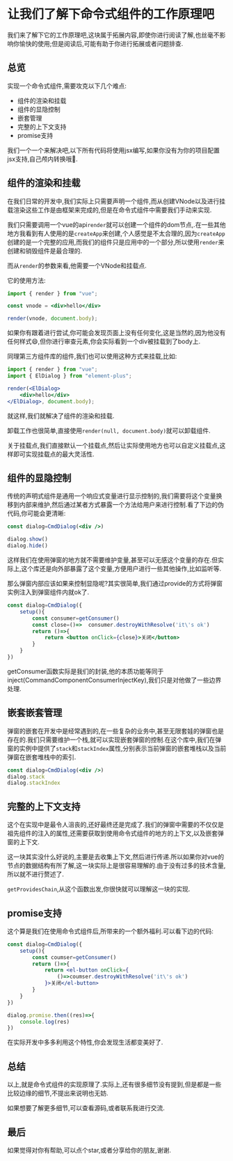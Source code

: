 # 让我们了解下命令式组件的工作原理吧

我们来了解下它的工作原理吧,这块属于拓展内容,即使你进行阅读了解,也丝毫不影响你愉快的使用;但是阅读后,可能有助于你进行拓展或者问题排查.

## 总览

实现一个命令式组件,需要攻克以下几个难点:
- 组件的渲染和挂载
- 组件的显隐控制
- 嵌套管理
- 完整的上下文支持
- promise支持

我们一个一个来解决吧,以下所有代码将使用jsx编写,如果你没有为你的项目配置jsx支持,自己颅内转换哦🤣.

## 组件的渲染和挂载

在我们日常的开发中,我们实际上只需要声明一个组件,而从创建VNode以及进行挂载渲染这些工作是由框架来完成的,但是在命令式组件中需要我们手动来实现.

我们只需要调用一个vue的api`render`就可以创建一个组件的dom节点,.在一些其他地方我看到有人使用的是`createApp`来创建,个人感觉是不太合理的,因为`createApp`创建的是一个完整的应用,而我们的组件只是应用中的一个部分,所以使用`render`来创建和销毁组件是最合理的.

而从`render`的参数来看,他需要一个VNode和挂载点.

它的使用方法:
```jsx
import { render } from "vue";

const vnode = <div>hello</div>

render(vnode, document.body);
```
如果你有跟着进行尝试,你可能会发现页面上没有任何变化,这是当然的,因为他没有任何样式😄,但你进行审查元素,你会实际看到一个div被挂载到了body上.

同理第三方组件库的组件,我们也可以使用这种方式来挂载,比如:
```jsx
import { render } from "vue";
import { ElDialog } from "element-plus";

render(<ElDialog>
    <div>hello</div>
</ElDialog>, document.body);
```

就这样,我们就解决了组件的渲染和挂载.

卸载工作也很简单,直接使用`render(null, document.body)`就可以卸载组件.

关于挂载点,我们直接默认一个挂载点,然后让实际使用地方也可以自定义挂载点,这样即可实现挂载点的最大灵活性.


## 组件的显隐控制

传统的声明式组件是通用一个响应式变量进行显示控制的,我们需要将这个变量换移到内部来维护,然后通过某者方式暴露一个方法给用户来进行控制.看了下边的伪代码,你可能会更清晰:

```jsx
const dialog=CmdDialog(<div />)

dialog.show()
dialog.hide()
```
这样我们在使用弹窗的地方就不需要维护变量,甚至可以无感这个变量的存在.但实际上,这个库还是向外部暴露了这个变量,方便用户进行一些其他操作,比如监听等.

那么弹窗内部应该如果来控制显隐呢?其实很简单,我们通过provide的方式将弹窗实例注入到弹窗组件内就ok了.
```jsx
const dialog=CmdDialog({
    setup(){
        const consumer=getConsumer()
        const close=()=>  consumer.destroyWithResolve('it\'s ok')
        return ()=>{
            return <button onClick={close}>关闭</button>
        }
    }
})
```
getConsumer函数实际是我们的封装,他的本质功能等同于inject(CommandComponentConsumerInjectKey),我们只是对他做了一些边界处理.

## 嵌套嵌套管理

弹窗的嵌套在开发中是经常遇到的,在一些复杂的业务中,甚至无限套娃的弹窗也是存在的.我们只需要维护一个栈,就可以实现嵌套弹窗的控制.在这个库中,我们在弹窗的实例中提供了`stack`和`stackIndex`属性,分别表示当前弹窗的嵌套堆栈以及当前弹窗在嵌套堆栈中的索引.
```jsx
const dialog=CmdDialog(<div />)
dialog.stack
dialog.stackIndex
```
## 完整的上下文支持

这个在实现中是最令人沮丧的,还好最终还是完成了.我们的弹窗中需要的不仅仅是祖先组件的注入的属性,还需要获取到使用命令式组件的地方的上下文,以及嵌套弹窗的上下文.

这一块其实没什么好说的,主要是去收集上下文,然后进行传递.所以如果你对vue的节点的数据结构有所了解,这一块实际上是很容易理解的.由于没有过多的技术含量,所以就不进行赘述了.

`getProvidesChain`,从这个函数出发,你很快就可以理解这一块的实现.


## promise支持

这个算是我们在使用命令式组件后,所带来的一个额外福利.可以看下边的代码:

```jsx
const dialog=CmdDialog({
    setup(){
        const coumser=getConsumer()
        return ()=>{
            return <el-button onClick={
                ()=>coumser.destroyWithResolve('it\'s ok')
            }>关闭</el-button>
        }
    }
})

dialog.promise.then((res)=>{
    console.log(res)
})
```
在实际开发中多多利用这个特性,你会发现生活都变美好了.

## 总结

以上,就是命令式组件的实现原理了.实际上,还有很多细节没有提到,但是都是一些比较边缘的细节,不提出来说明也无妨.

如果想要了解更多细节,可以查看源码,或者联系我进行交流.

## 最后

如果觉得对你有帮助,可以点个star,或者分享给你的朋友,谢谢.


